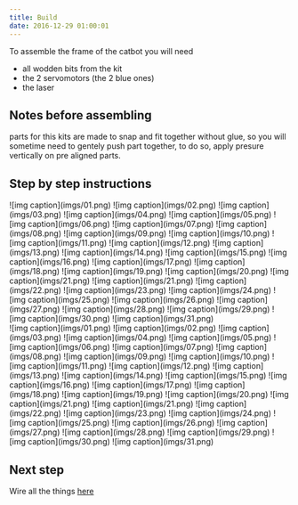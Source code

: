 ```yaml
---
title: Build
date: 2016-12-29 01:00:01
---
```


To assemble the frame of the catbot you will need

- all wodden bits from the kit
- the 2 servomotors (the 2 blue ones)
- the laser

## Notes before assembling

parts for this kits are made to snap and fit together without glue, so you will sometime need to gentely push part together, to do so, apply presure vertically on pre aligned parts. 

## Step by step instructions

<div class="instCont">
<div class="instructions">
</div>
<div class="inst">
![img caption](imgs/01.png)
![img caption](imgs/02.png)
![img caption](imgs/03.png)
![img caption](imgs/04.png)
![img caption](imgs/05.png)
![img caption](imgs/06.png)
![img caption](imgs/07.png)
![img caption](imgs/08.png)
![img caption](imgs/09.png)
![img caption](imgs/10.png)
![img caption](imgs/11.png)
![img caption](imgs/12.png)
![img caption](imgs/13.png)
![img caption](imgs/14.png)
![img caption](imgs/15.png)
![img caption](imgs/16.png)
![img caption](imgs/17.png)
![img caption](imgs/18.png)
![img caption](imgs/19.png)
![img caption](imgs/20.png)
![img caption](imgs/21.png)
![img caption](imgs/21.png)
![img caption](imgs/22.png)
![img caption](imgs/23.png)
![img caption](imgs/24.png)
![img caption](imgs/25.png)
![img caption](imgs/26.png)
![img caption](imgs/27.png)
![img caption](imgs/28.png)
![img caption](imgs/29.png)
![img caption](imgs/30.png)
![img caption](imgs/31.png)
</div>
<div class="inst-nav">
![img caption](imgs/01.png)
![img caption](imgs/02.png)
![img caption](imgs/03.png)
![img caption](imgs/04.png)
![img caption](imgs/05.png)
![img caption](imgs/06.png)
![img caption](imgs/07.png)
![img caption](imgs/08.png)
![img caption](imgs/09.png)
![img caption](imgs/10.png)
![img caption](imgs/11.png)
![img caption](imgs/12.png)
![img caption](imgs/13.png)
![img caption](imgs/14.png)
![img caption](imgs/15.png)
![img caption](imgs/16.png)
![img caption](imgs/17.png)
![img caption](imgs/18.png)
![img caption](imgs/19.png)
![img caption](imgs/20.png)
![img caption](imgs/21.png)
![img caption](imgs/21.png)
![img caption](imgs/22.png)
![img caption](imgs/23.png)
![img caption](imgs/24.png)
![img caption](imgs/25.png)
![img caption](imgs/26.png)
![img caption](imgs/27.png)
![img caption](imgs/28.png)
![img caption](imgs/29.png)
![img caption](imgs/30.png)
![img caption](imgs/31.png)
</div></div>

<div class="inst-text" style="display:none">
<ul>
  <li>
    <!-- instruction 1-->
    We start with the top part, take a servo and the top part align servo gear with the top notch of the wooden bit
  </li>
  <li>
    <!-- instruction 2-->
    Place this wooden bit on the top of the servo
  </li>
  <li>
    <!-- instruction 3-->
    same thing with the bottom part (this one have space for passing the wire)
  </li>
  <li>
    <!-- instruction 4-->
  </li>
  <li>
    <!-- instruction 5-->
    Place the 'E' shaped bit in the top notches
  </li>
  <li>
    <!-- instruction 6-->
    
  </li>
  <li>
    <!-- instruction 7-->
    Now place the top part on the circular base
  </li>
  <li>
    <!-- instruction 8-->
    
  </li>
  <li>
    <!-- instruction 9-->
    these two bit will hold the turret in place, you may need to force a bit to make these one s fit in.
  </li>
  <li>
    <!-- instruction 10-->
    
  </li>
  <li>
    <!-- instruction 11-->
    now we make the laser holder, you should have the wooden bit on the opposite side of the plastic gear
  </li>
  <li>
    <!-- instruction 12-->
    
  </li>
  <li>
    <!-- instruction 13-->
    
  </li>
  <li>
    <!-- instruction 14-->
    insert the laser (the dark grey cylinder in the pict in the wooden bit
  </li>
  <li>
    <!-- instruction 15-->
    top part is now complete
  </li>
  <li>
    <!-- instruction 16-->
    Now we will start the base
  </li>
  <li>
    <!-- instruction 17-->
    
  </li>
  <li>
    <!-- instruction 18-->
    
  </li>
  <li>
    <!-- instruction 19-->
    
  </li>
  <li>
    <!-- instruction 20-->
  </li>
  <li>
    <!-- instruction 21-->
    use the one with the engraved logos logo side facing outside
  </li>
  <li>
    <!-- instruction 22-->
    
  </li>
  <li>
    <!-- instruction 23-->
    take care that the notches from the two part matches sides
  </li>
  <li>
    <!-- instruction 24-->
    
  </li>
  <li>
    <!-- instruction 25-->
    now place the servo, servo gear should be centered, if not turn both bar sides
  </li>
  <li>
    <!-- instruction 26-->

  </li>
  <li>
    <!-- instruction 27-->
  </li>
  <li>
    <!-- instruction 28-->
  </li>
  <li>
    <!-- instruction 29-->
    the two bits are here to reinforce structure, so you need to slightly bend the two outer bar inward, and will need more force to set them in postition
  </li>
  <li>
    <!-- instruction 30-->
  </li>
  <li>
    <!-- instruction 31-->
    now put the top part on the base sevo, gear, and you are done !!! ta da ! now go to the <a href="/connect">connect page</a>
  </li>
</ul>
</div>

## Next step
Wire all the things [here][1]

[1]:/connect
[2]:/play
